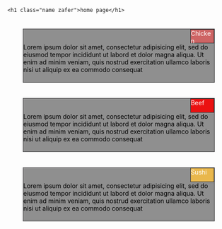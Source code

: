 <!DOCTYPE html>
<html lang="en">
<head>
    <meta charset="UTF-8">
    <meta http-equiv="X-UA-Compatible" content="IE=edge">
    <meta name="viewport" content="width=device-width, initial-scale=1.0">
<style>
  .name {
    background-color: black;
    color: white;
    font-size: larger;
    justify-items:center;
    padding: 10pt;
    margin-left: 2pt;
}

.zafer {
border:1pt rgb(48, 47, 49) groove;
         border-radius: 18pt;
            border-left-width : 5.6cm;
}
.cor{
 border:1pt rgb(48, 47, 49) groove; 
 margin-left: 20pt;
 margin-right: 20pt;
 height: 120px;
 margin: 35px;
 background-color: rgba(104, 104, 104, 0.733);
 color: black;
}
.cor2{
    border:1pt rgb(48, 47, 49) groove; 
    margin-left: 10cm;
    margin-right: 0pt;
    height: 30px;
    background-color: rgba(211, 97, 97, 0.925);
    color: white;
   }
   .cor3{
    border:1pt rgb(48, 47, 49) groove; 
    margin-left: 10cm;
    margin-right: 0pt;
    height: 30px;
    background-color: rgba(247, 0, 0, 0.884);
    color: white;
   }
   .cor4{
    border:1pt rgb(48, 47, 49) groove; 
    margin-left: 10cm;
    margin-right: 0pt;
    height: 30px;
    background-color: rgb(233, 183, 76);
    color: white;
   }
  </style>

  <link rel="stylesheet" href="../test.css"/>

</head>
  
<body>

    <h1 class="name zafer">home page</h1>

  <div class="cor">
    <div class="cor2">Chicken</div>
Lorem ipsum dolor sit amet, consectetur adipisicing elit, sed do eiusmod tempor incididunt ut labord et dolor magna aliqua. Ut enim ad minim veniam, quis nostrud exercitation ullamco laboris nisi ut aliquip ex ea commodo consequat
  </div>

  <div class="cor">
    <div class="cor3">Beef</div>
    Lorem ipsum dolor sit amet, consectetur adipisicing elit, sed do eiusmod tempor incididunt ut labord et dolor magna aliqua. Ut enim ad minim veniam, quis nostrud exercitation ullamco laboris nisi ut aliquip ex ea commodo consequat
  </div>

  <div class="cor">
    <div class="cor4">Sushi</div>
    Lorem ipsum dolor sit amet, consectetur adipisicing elit, sed do eiusmod tempor incididunt ut labord et dolor magna aliqua. Ut enim ad minim veniam, quis nostrud exercitation ullamco laboris nisi ut aliquip ex ea commodo consequat
  </div>
</body>
</html>
